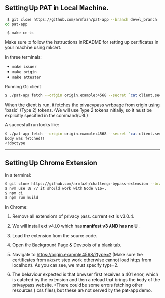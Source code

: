 ## Setting Up PAT in Local Machine.

```sh
 $ git clone https://github.com/armfazh/pat-app --branch devel_branch
cd pat-app
```


```sh
 $ make certs
 ```
 Make sure to follow the instructions in README for setting up certificates in your machine using mkcert.


In three terminals:
 - `make issuer`
 - `make origin`
 - `make attester`

Running Go client

```sh
$ ./pat-app fetch --origin origin.example:4568 --secret `cat client.secret` --attester attester.example:4569 --resource "/index.html" --token-type basic
```

When the client is run, it fetches the privacypass webpage from origin using 'basic' (Type 2) tokens. (We will use Type 2 tokens initially, so it must be explicitly specified in the command/URL)

A succesfull run looks like:

```sh
$ ./pat-app fetch --origin origin.example:4568 --secret `cat client.secret` --attester attester.example:4569 --resource "/index.html" --token-type basic
body was fetched!!
<!doctype
```

---

## Setting Up Chrome Extension

In a terminal:

```sh
$ git clone https://github.com/armfazh/challenge-bypass-extension --branch = declNetReq
$ nvm use 18 // it should work with Node v16+.
$ npm ci
$ npm run build
```

In Chrome:

1. Remove all extensions of privacy pass. current ext is v3.0.4.

1. We will install ext v4.1.0
which has **manifest v3 AND has no UI**.

1. Load the extension from the source code.

1. Open the Background Page & Devtools of a blank tab.

1. Navigate to https://origin.example:4568/?type=2
(Make sure the certificates from `mkcert` step work, otherwise cannot load https from localhost). As you can see, we must specify type=2.

1. The behaviour expected is that browser first receives a 401 error, which is catched by the extension and then a reload that brings the body of the privaypass website. *There could be some errors fetching other resources (.css files), but these are not served by the pat-app demo.
